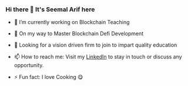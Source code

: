 ### Hi there 👋 It's Seemal Arif here

- 🔭 I’m currently working on Blockchain Teaching
- 🌱 On my way to Master Blockchain Defi Development
- 👯 Looking for a vision driven firm to join to impart quality education
- 📫 How to reach me:
    Visit my [LinkedIn] to stay in touch or discuss any opportunity.

- ⚡ Fun fact: I love Cooking 😋





[LinkedIn]: https://www.linkedin.com/in/seemal-arif-2556a0245
